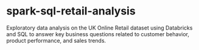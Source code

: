 # spark-sql-retail-analysis
Exploratory data analysis on the UK Online Retail dataset using Databricks and SQL to answer key business questions related to customer behavior, product performance, and sales trends.
